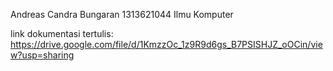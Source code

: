 Andreas Candra Bungaran
1313621044
Ilmu Komputer

link dokumentasi tertulis: https://drive.google.com/file/d/1KmzzOc_1z9R9d6gs_B7PSISHJZ_oOCin/view?usp=sharing
